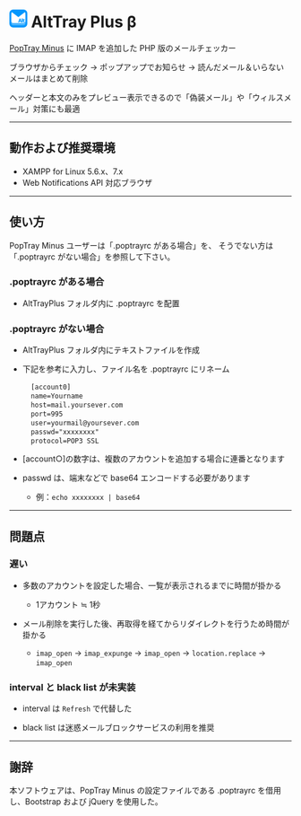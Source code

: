 # <img src="./icon.png" alt=alt> AltTray Plus β

[PopTray Minus](http://server-pro.com/poptrayminus/) に IMAP を追加した PHP 版のメールチェッカー

ブラウザからチェック → ポップアップでお知らせ → 読んだメール＆いらないメールはまとめて削除

ヘッダーと本文のみをプレビュー表示できるので「偽装メール」や「ウィルスメール」対策にも最適


---------------------------------------


## 動作および推奨環境

* XAMPP for Linux 5.6.x、7.x
* Web Notifications API 対応ブラウザ


---------------------------------------


## 使い方
PopTray Minus ユーザーは「.poptrayrc がある場合」を、
そうでない方は「.poptrayrc がない場合」を参照して下さい。

### .poptrayrc がある場合

* AltTrayPlus フォルダ内に .poptrayrc を配置

### .poptrayrc がない場合

* AltTrayPlus フォルダ内にテキストファイルを作成
* 下記を参考に入力し、ファイル名を .poptrayrc にリネーム

        [account0]
        name=Yourname
        host=mail.yoursever.com
        port=995
        user=yourmail@yoursever.com
        passwd="xxxxxxxx"
        protocol=POP3 SSL

* [account○]の数字は、複数のアカウントを追加する場合に連番となります
* passwd は、端末などで base64 エンコードする必要があります
    * 例：`echo xxxxxxxx | base64`


---------------------------------------


## 問題点

### 遅い

* 多数のアカウントを設定した場合、一覧が表示されるまでに時間が掛かる
    * 1アカウント ≒ 1秒
    
* メール削除を実行した後、再取得を経てからリダイレクトを行うため時間が掛かる
    * `imap_open` → `imap_expunge` → `imap_open` → `location.replace` → `imap_open`

### interval と black list が未実装

* interval は `Refresh` で代替した

* black list は迷惑メールブロックサービスの利用を推奨


---------------------------------------


## 謝辞

本ソフトウェアは、PopTray Minus の設定ファイルである .poptrayrc を借用し、Bootstrap および jQuery を使用した。
